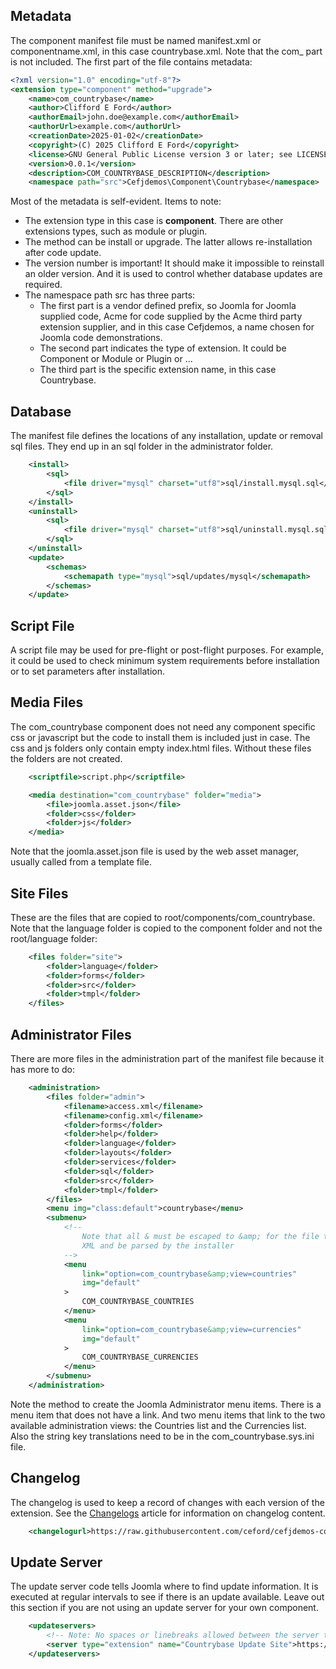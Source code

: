 <!-- Filename: J4.x:MVC_Anatomy:_Manifest_File / Display title: MVC Anatomy: Manifest File -->

## Metadata

The component manifest file must be named manifest.xml or componentname.xml, in this case countrybase.xml. Note that the com_ part is not included. The first part of the file contains metadata:

```xml
<?xml version="1.0" encoding="utf-8"?>
<extension type="component" method="upgrade">
    <name>com_countrybase</name>
    <author>Clifford E Ford</author>
    <authorEmail>john.doe@example.com</authorEmail>
    <authorUrl>example.com</authorUrl>
    <creationDate>2025-01-02</creationDate>
    <copyright>(C) 2025 Clifford E Ford</copyright>
    <license>GNU General Public License version 3 or later; see LICENSE.txt</license>
    <version>0.0.1</version>
    <description>COM_COUNTRYBASE_DESCRIPTION</description>
    <namespace path="src">Cefjdemos\Component\Countrybase</namespace>
```

Most of the metadata is self-evident. Items to note:

- The extension type in this case is **component**. There are other extensions types, such as module or plugin.
- The method can be install or upgrade. The latter allows re-installation after code update.
- The version number is important! It should make it impossible to reinstall an older version. And it is used to control whether database updates are required.
- The namespace path src has three parts:
  - The first part is a vendor defined prefix, so Joomla for Joomla supplied code, Acme for code supplied by the Acme third party extension supplier, and in this case Cefjdemos, a name chosen for Joomla code demonstrations.
  - The second part indicates the type of extension. It could be Component or Module or Plugin or ...
  - The third part is the specific extension name, in this case Countrybase.

## Database

The manifest file defines the locations of any installation, update or removal sql files. They end up in an sql folder in the administrator folder.

```xml
    <install>
        <sql>
            <file driver="mysql" charset="utf8">sql/install.mysql.sql</file>
        </sql>
    </install>
    <uninstall>
        <sql>
            <file driver="mysql" charset="utf8">sql/uninstall.mysql.sql</file>
        </sql>
    </uninstall>
    <update>
        <schemas>
            <schemapath type="mysql">sql/updates/mysql</schemapath>
        </schemas>
    </update>
```

## Script File

A script file may be used for pre-flight or post-flight purposes. For example, it could be used to check minimum system requirements before installation or to set parameters after installation.

## Media Files

The com_countrybase component does not need any component specific css or javascript but the code to install them is included just in case. The css and js folders only contain empty index.html files. Without these files the folders are not created.

```xml
    <scriptfile>script.php</scriptfile>

    <media destination="com_countrybase" folder="media">
        <file>joomla.asset.json</file>
        <folder>css</folder>
        <folder>js</folder>
    </media>
```

Note that the joomla.asset.json file is used by the web asset manager, usually called from a template file.

## Site Files

These are the files that are copied to root/components/com_countrybase. Note that the language folder is copied to the component folder and not the root/language folder:

```xml
    <files folder="site">
        <folder>language</folder>
        <folder>forms</folder>
        <folder>src</folder>
        <folder>tmpl</folder>
    </files>
```

## Administrator Files

There are more files in the administration part of the manifest file because it has more to do:

```xml
    <administration>
        <files folder="admin">
            <filename>access.xml</filename>
            <filename>config.xml</filename>
            <folder>forms</folder>
            <folder>help</folder>
            <folder>language</folder>
            <folder>layouts</folder>
            <folder>services</folder>
            <folder>sql</folder>
            <folder>src</folder>
            <folder>tmpl</folder>
        </files>
        <menu img="class:default">countrybase</menu>
        <submenu>
            <!--
                Note that all & must be escaped to &amp; for the file to be valid
                XML and be parsed by the installer
            -->
            <menu
                link="option=com_countrybase&amp;view=countries"
                img="default"
            >
                COM_COUNTRYBASE_COUNTRIES
            </menu>
            <menu
                link="option=com_countrybase&amp;view=currencies"
                img="default"
            >
                COM_COUNTRYBASE_CURRENCIES
            </menu>
        </submenu>
    </administration>
```

Note the method to create the Joomla Administrator menu items. There is a menu item that does not have a link. And two menu items that link to the two available administration views: the Countries list and the Currencies list. Also the string key translations need to be in the com_countrybase.sys.ini file.

## Changelog

The changelog is used to keep a record of changes with each version of the extension. See the [Changelogs](jdocmanual?article=docus/install-update/installation-change-log) article for information on changelog content.

```xml
    <changelogurl>https://raw.githubusercontent.com/ceford/cefjdemos-com-countrybase/master/changelog.xml</changelogurl>
```

## Update Server

The update server code tells Joomla where to find update information. It is executed at regular intervals to see if there is an update available. Leave out this section if you are not using an update server for your own component.

```xml
    <updateservers>
        <!-- Note: No spaces or linebreaks allowed between the server tags -->
        <server type="extension" name="Countrybase Update Site">https://raw.githubusercontent.com/ceford/cefjdemos-com-countrybase/master/updates.xml</server>
    </updateservers>
```
